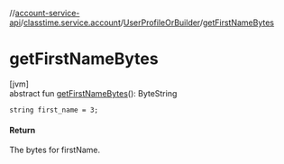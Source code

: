 //[account-service-api](../../../index.md)/[classtime.service.account](../index.md)/[UserProfileOrBuilder](index.md)/[getFirstNameBytes](get-first-name-bytes.md)

# getFirstNameBytes

[jvm]\
abstract fun [getFirstNameBytes](get-first-name-bytes.md)(): ByteString

`string first_name = 3;`

#### Return

The bytes for firstName.
